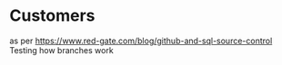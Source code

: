 # Customers
as per https://www.red-gate.com/blog/github-and-sql-source-control
Testing how branches work
